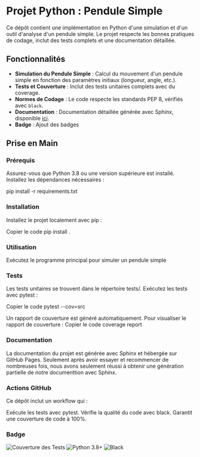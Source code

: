 # Projet Python : Pendule Simple

Ce dépôt contient une implémentation en Python d'une simulation et d'un outil d'analyse d'un pendule simple. Le projet respecte les bonnes pratiques de codage, inclut des tests complets et une documentation détaillée.

## Fonctionnalités

- **Simulation du Pendule Simple** : Calcul du mouvement d'un pendule simple en fonction des paramètres initiaux (longueur, angle, etc.).
- **Tests et Couverture** : Inclut des tests unitaires complets avec du coverage.
- **Normes de Codage** : Le code respecte les standards PEP 8, vérifiés avec `black`.
- **Documentation** : Documentation détaillée générée avec Sphinx, disponible [ici](https://pierreposson.github.io/projet_PK).
- **Badge** : Ajout des badges

## Prise en Main

### Prérequis

Assurez-vous que Python 3.8 ou une version supérieure est installé. Installez les dépendances nécessaires :

pip install -r requirements.txt

### Installation

Installez le projet localement avec pip :

Copier le code
pip install .

### Utilisation
Exécutez le programme principal pour simuler un pendule simple

### Tests
Les tests unitaires se trouvent dans le répertoire tests/. Exécutez les tests avec pytest :

Copier le code
pytest --cov=src

Un rapport de couverture est généré automatiquement. Pour visualiser le rapport de couverture :
Copier le code
coverage report

### Documentation
La documentation du projet est générée avec Sphinx et hébergée sur GitHub Pages. Seulement après avoir essayer et recommencer de nombreuses fois, nous avons seulement réussi à obtenir une génération partielle de notre documenttion avec Sphinx.

### Actions GitHub
Ce dépôt inclut un workflow qui :

Exécute les tests avec pytest.
Vérifie la qualité du code avec black.
Garantit une couverture de code à 100%.

### Badge 
![Couverture des Tests](https://img.shields.io/badge/coverage-100%25-brightgreen)
![Python 3.8+](https://img.shields.io/badge/Python-3.8%2B-blue.svg)
![Black](https://img.shields.io/badge/code%20style-black%20%2F%2F%20PEP%208-black.svg)


